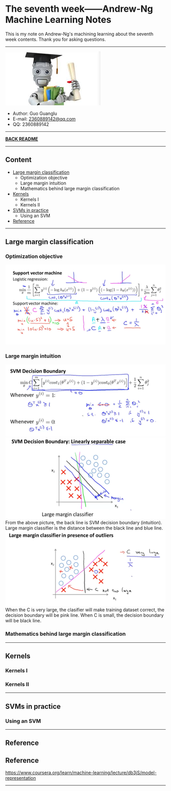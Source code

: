 # The seventh week——Andrew-Ng Machine Learning Notes  
This is my note on Andrew-Ng's machining learning about the seventh week contents. Thank you for asking questions.

***
[![](/picture/the_first_week/fig_ML.jpg)][Andrew-Ng-coursera]  
- Author: Guo Guanglu  
- E-mail: 2360889142@qq.com
- QQ: 2360889142  

*** 
[**BACK README**](README.md)  

***
## Content  
* [Large margin classification](#large-margin-classification)  
	* Optimization objective  
  	* Large margin intuition  
 	* Mathematics behind large margin classification  
* [Kernels](#kernels)  
	* Kernels I  
	* Kernels II  
* [SVMs in practice](#svms-in-practice)  
 	* Using an SVM  
* [Reference](#reference)  

***
Large margin classification  
-----
### Optimization objective  
![](/picture/the_seventh_week/svm1.png)  

### Large margin intuition  
![](/picture/the_seventh_week/svm2.png)  
![](/picture/the_seventh_week/svm3.png)  
From the above picture, the back line is SVM decision boundary (intuition). Large margin classifier is the distance between the black line and blue line.  
![](/picture/the_seventh_week/svm4.png)  
When the C is very large, the clasifier will make training dataset correct, the decision boundary will be pink line. When C is small, the decision boundary will be black line.   
### Mathematics behind large margin classification  

***  
Kernels  
----  
### Kernels I  

### Kernels II  

***  
SVMs in practice  
-----  
### Using an SVM  

***  
Reference  
----  
Reference  
-----  
https://www.coursera.org/learn/machine-learning/lecture/db3jS/model-representation  

---------------------------------------------------------
[Andrew-Ng-coursera]:https://www.coursera.org/learn/machine-learning/lecture/db3jS/model-representation "Andrew Ng coursera"

